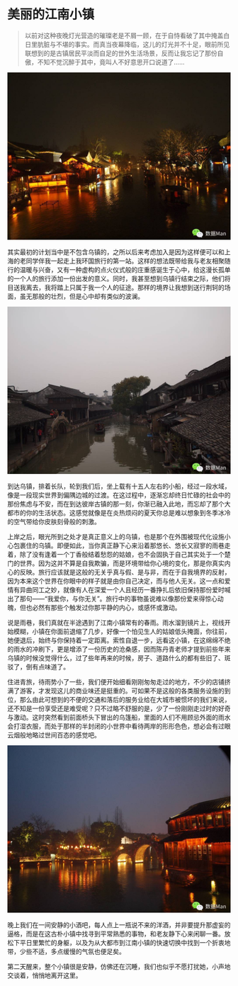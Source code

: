 # 美丽的江南小镇

> 以前对这种夜晚灯光营造的璀璨老是不屑一顾，在于自恃看破了其中掩盖白日里肮脏与不堪的事实。而真当夜幕降临，这儿的灯光并不十足，眼前所见联想到的是古镇居民平淡而自足的世外生活场景，反而让我忘记了那份自傲，不知不觉沉醉于其中，竟叫人不好意思开口说道了......

![](img/01-wuzhen/01.jpg)

其实最初的计划当中是不包含乌镇的，之所以后来考虑加入是因为这样便可以和上海的老同学伴我一起走上我环国旅行的第一站。这样的想法既带给我与老友相聚随行的温暖与兴奋，又有一种虚构的点火仪式般的庄重感诞生于心中，给这漫长孤单的一个人的旅行添加一份出发的意义。同时，我甚至想到乌镇行结束之际，他们将目送我离去，我将踏上只属于我一个人的征途。那样的境界让我想到送行荆轲的场面，虽无那般的壮烈，但是心中却有类似的波澜。

![](img/01-wuzhen/02.jpg)

到达乌镇，排着长队，轮到我们后，坐上载有十五人左右的小船，经过一段水域，像是一段现实世界到偏隅边城的过渡。在这过程中，逐渐忘却终日忙碌的社会中的那份焦虑与不安，而在到达彼岸古镇的那一刻，你渐已融入此地，而忘却了那个大都市的你的生活状态。这感觉就像是在炎热烦闷的夏天你总是难以想象到冬季冰冷的空气带给你皮肤刻骨般的刺激。

上岸之后，眼光所到之处才是真正意义上的乌镇，也是那个在外围被现代化设施小心包裹住的乌镇。即便如此，当你真正静下心来沿着那悠长、悠长又寂寥的雨巷走着，除了没有逢着一个丁香般结着愁怨的姑娘，也不会固执于自己其实处于一个楚门的世界。因为这并不算是自我欺骗，而是环境带给你心境的变化，那是你真实内心的反映。旅行应该就是这般的无关乎真与假、是与非，而在于自我境界的反射，因为本来这个世界在你眼中的样子就是由你自己决定，而与他人无关。这一点和爱情有异曲同工之妙，就像有人在深爱一个人且经历一番挣扎后依旧保持那份爱时喊出了那句——“我爱你，与你无关”。旅行中的事物虽说难以像那份爱来得惊心动魄，但也必然有那些个触发过你那平静的内心，或感怀或激动。

说是雨巷，我们真就在半途遇到了江南小镇常有的春雨。雨水溜到镜片上，视线开始模糊，小镇在你面前退缩了几步，好像一个怕见生人的姑娘低头掩面，你往前，她便退后，始终与你保持着一定距离。索性自退一步，远看这小镇，在这绵绵不绝的雨水的冲刷下，更是增添了一份历史的沧桑感，因而陈丹青老师才提到前些年来乌镇的时候没觉得什么，过了些年再来的时候，房子、道路什么的都有些旧了、斑驳了，倒有点味道了。

住进青旅，待雨势小了一些，我们便开始细看刚刚匆匆走过的地方，不少的店铺挤满了游客，才发现这儿的商业味还是挺重的。可如果不是这般的各类服务设施的到位，那么由此可想到的不便的交通和落后的服务业给在大城市被惯坏的我们来说，还不知是一份享受还是难受呢？只不过略不舒服的是，少了一份刚刚走过时的好奇与激动。这时突然看到前面桥头下冒出的乌篷船，里面的人们不用顾忌外面的雨水会打湿衣服，而处于那样的半封闭的小世界中看待两岸的形形色色，想必会有过眼云烟般地略过世间百态的感觉吧。

![](img/01-wuzhen/03.jpg)

晚上我们在一间安静的小酒吧，每人点上一瓶说不来的洋酒，并非要提升那虚妄的逼格，而是在这古朴小镇中找寻到平常熟悉的事物，和老友静下心来闲聊一番。放松下平日里繁忙的身躯，以及为从大都市到江南小镇的快速切换中找到一个折衷地带，少些不适，多点缓慢的气氛也便足矣。

第二天醒来，整个小镇很是安静，仿佛还在沉睡，我们也似乎不愿打扰她，小声地交谈着，悄悄地离开这里。
